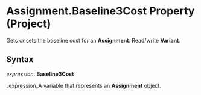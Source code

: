 
# Assignment.Baseline3Cost Property (Project)

Gets or sets the baseline cost for an  **Assignment**. Read/write  **Variant**.


## Syntax

 _expression_. **Baseline3Cost**

 _expression_A variable that represents an  **Assignment** object.

